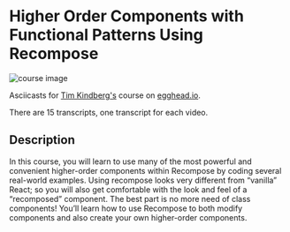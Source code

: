 # Higher Order Components with Functional Patterns Using Recompose

![course image](https://d2eip9sf3oo6c2.cloudfront.net/series/square_covers/000/000/114/full/EGH_ReactRecompose_Final.png?1493405846)

Asciicasts for [Tim Kindberg's](http://www.timkindberg.com/) course on [egghead.io](https://egghead.io).

There are 15 transcripts, one transcript for each video.

## Description
In this course, you will learn to use many of the most powerful and convenient higher-order components within Recompose by coding several real-world examples. Using recompose looks very different from “vanilla” React; so you will also get comfortable with the look and feel of a “recomposed” component. The best part is no more need of class components! You’ll learn how to use Recompose to both modify components and also create your own higher-order components.